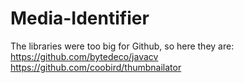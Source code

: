 # Media-Identifier

The libraries were too big for Github, so here they are:  
https://github.com/bytedeco/javacv  
https://github.com/coobird/thumbnailator
